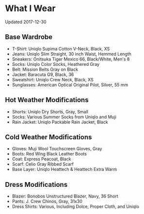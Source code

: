 # What I Wear

Updated 2017-12-30

## Base Wardrobe

* T-Shirt: Uniqlo Supima Cotton V-Neck, Black, XS
* Jeans: Uniqlo Slim Straight, 30 inch Waist, Hemmed Length
* Sneakers: Onitsuka Tiger Mexico 66, Black/White, Men's 8
* Socks: Uniqlo Color Socks, Heathered Gray
* Belt: Mission Belts Gray on Black
* Jacket: Baracuta G9, Black, 36
* Sweatshirt: Uniqlo Crew Neck, Black, XS
* Sunglasses: American Optical Original Pilot, Silver, 55 mm

## Hot Weather Modifications

* Shorts: Uniqlo Dry Shorts, Gray, Small
* Socks: Various Summer Socks from Uniqlo and Muji
* Rain Jacket: Uniqlo Packable Rain Jacket, Black

## Cold Weather Modifications

* Gloves: Muji Wool Touchscreen Gloves, Gray
* Boots: Red Wing Black Leather Boots
* Coat: Express Peacoat, Black
* Scarf: Celio Gray Ribbed Scarf
* Base Layer: Uniqlo Heattech & Heattech Extra Warm

## Dress Modifications

* Blazer: Bonobos Unstructured Blazer, Navy, 36 Short
* Pants: J. Crew Chinos, Gray, 31x30
* Dress Shirts: Various, Including Dolce, Proper Cloth, and Uniqlo